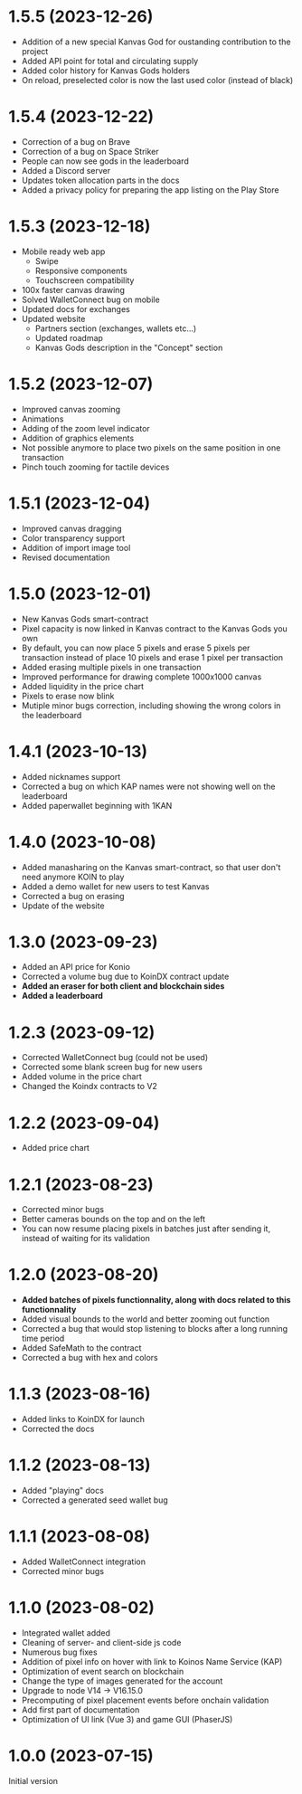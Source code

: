 # 1.5.5 (2023-12-26)

- Addition of a new special Kanvas God for oustanding contribution to the project
- Added API point for total and circulating supply
- Added color history for Kanvas Gods holders
- On reload, preselected color is now the last used color (instead of black)

# 1.5.4 (2023-12-22)

- Correction of a bug on Brave
- Correction of a bug on Space Striker
- People can now see gods in the leaderboard
- Added a Discord server
- Updates token allocation parts in the docs
- Added a privacy policy for preparing the app listing on the Play Store

# 1.5.3 (2023-12-18)

- Mobile ready web app
  - Swipe
  - Responsive components
  - Touchscreen compatibility
- 100x faster canvas drawing
- Solved WalletConnect bug on mobile
- Updated docs for exchanges
- Updated website
  - Partners section (exchanges, wallets etc...)
  - Updated roadmap
  - Kanvas Gods description in the "Concept" section

# 1.5.2 (2023-12-07)

- Improved canvas zooming
- Animations
- Adding of the zoom level indicator
- Addition of graphics elements
- Not possible anymore to place two pixels on the same position in one transaction
- Pinch touch zooming for tactile devices

# 1.5.1 (2023-12-04)

- Improved canvas dragging
- Color transparency support
- Addition of import image tool
- Revised documentation

# 1.5.0 (2023-12-01)

- New Kanvas Gods smart-contract
- Pixel capacity is now linked in Kanvas contract to the Kanvas Gods you own
- By default, you can now place 5 pixels and erase 5 pixels per transaction instead of place 10 pixels and erase 1 pixel per transaction
- Added erasing multiple pixels in one transaction
- Improved performance for drawing complete 1000x1000 canvas
- Added liquidity in the price chart
- Pixels to erase now blink
- Mutiple minor bugs correction, including showing the wrong colors in the leaderboard

# 1.4.1 (2023-10-13)

- Added nicknames support
- Corrected a bug on which KAP names were not showing well on the leaderboard
- Added paperwallet beginning with 1KAN

# 1.4.0 (2023-10-08)

- Added manasharing on the Kanvas smart-contract, so that user don't need anymore KOIN to play
- Added a demo wallet for new users to test Kanvas
- Corrected a bug on erasing
- Update of the website

# 1.3.0 (2023-09-23)

- Added an API price for Konio
- Corrected a volume bug due to KoinDX contract update
- **Added an eraser for both client and blockchain sides**
- **Added a leaderboard**

# 1.2.3 (2023-09-12)

- Corrected WalletConnect bug (could not be used)
- Corrected some blank screen bug for new users
- Added volume in the price chart
- Changed the Koindx contracts to V2

# 1.2.2 (2023-09-04)

- Added price chart

# 1.2.1 (2023-08-23)

- Corrected minor bugs
- Better cameras bounds on the top and on the left
- You can now resume placing pixels in batches just after sending it, instead of waiting for its validation

# 1.2.0 (2023-08-20)

- **Added batches of pixels functionnality, along with docs related to this functionnality**
- Added visual bounds to the world and better zooming out function
- Corrected a bug that would stop listening to blocks after a long running time period
- Added SafeMath to the contract
- Corrected a bug with hex and colors

# 1.1.3 (2023-08-16)

- Added links to KoinDX for launch
- Corrected the docs

# 1.1.2 (2023-08-13)

- Added "playing" docs
- Corrected a generated seed wallet bug

# 1.1.1 (2023-08-08)

- Added WalletConnect integration
- Corrected minor bugs

# 1.1.0 (2023-08-02)

- Integrated wallet added
- Cleaning of server- and client-side js code
- Numerous bug fixes
- Addition of pixel info on hover with link to Koinos Name Service (KAP)
- Optimization of event search on blockchain
- Change the type of images generated for the account
- Upgrade to node V14 -> V16.15.0
- Precomputing of pixel placement events before onchain validation
- Add first part of documentation
- Optimization of UI link (Vue 3) and game GUI (PhaserJS)

# 1.0.0 (2023-07-15)

Initial version
